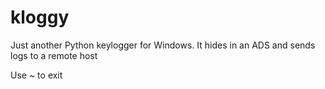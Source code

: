 # kloggy

Just another Python keylogger for Windows. It hides in an ADS and sends logs to a remote host

Use ~ to exit
